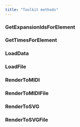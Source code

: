 ```yaml
---
title: "Toolkit methods"
---
```


### GetExpansionIdsForElement

### GetTimesForElement

### LoadData

### LoadFile

### RenderToMIDI

### RenderToMIDIFile

### RenderToSVG

### RenderToSVGFile


